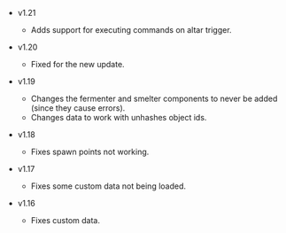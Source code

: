 - v1.21
  - Adds support for executing commands on altar trigger.

- v1.20
  - Fixed for the new update.

- v1.19
  - Changes the fermenter and smelter components to never be added (since they cause errors).
  - Changes data to work with unhashes object ids.

- v1.18
  - Fixes spawn points not working.

- v1.17
  - Fixes some custom data not being loaded.

- v1.16
  - Fixes custom data.
